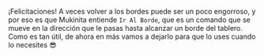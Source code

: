 ¡Felicitaciones! A veces volver a los bordes puede ser un poco engorroso, y por eso es que Mukinita entiende `Ir Al Borde`, que es un comando que se mueve en la dirección que le pasas hasta alcanzar un borde del tablero. Como es tan útil, de ahora en más vamos a dejarlo para que lo uses cuando lo necesites :sunglasses: 